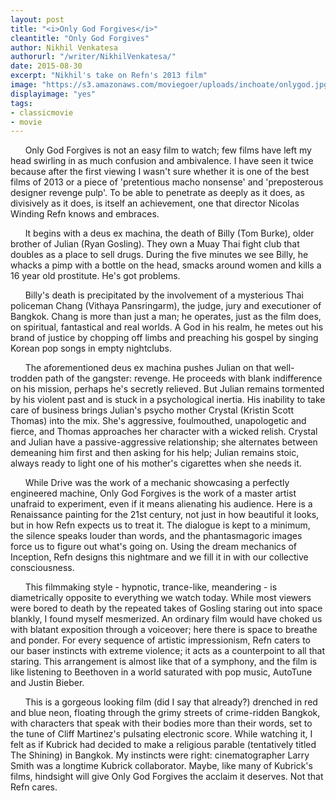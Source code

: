 ```yaml
---
layout: post
title: "<i>Only God Forgives</i>"
cleantitle: "Only God Forgives"
author: Nikhil Venkatesa
authorurl: "/writer/NikhilVenkatesa/"
date: 2015-08-30
excerpt: "Nikhil's take on Refn's 2013 film"
image: "https://s3.amazonaws.com/moviegoer/uploads/inchoate/onlygod.jpg"
displayimage: "yes"
tags: 
- classicmovie
- movie
---
```

&nbsp;&nbsp;&nbsp;&nbsp;&nbsp;&nbsp;Only God Forgives is not an easy film to watch; few films have left my head swirling in as much confusion and ambivalence. I have seen it twice because after the first viewing I wasn't sure whether it is one of the best films of 2013 or a piece of 'pretentious macho nonsense' and 'preposterous designer revenge pulp'. To be able to penetrate as deeply as it does, as divisively as it does, is itself an achievement, one that director Nicolas Winding Refn knows and embraces.

&nbsp;&nbsp;&nbsp;&nbsp;&nbsp;&nbsp;It begins with a deus ex machina, the death of Billy (Tom Burke), older brother of Julian (Ryan Gosling). They own a Muay Thai fight club that doubles as a place to sell drugs. During the five minutes we see Billy, he whacks a pimp with a bottle on the head, smacks around women and kills a 16 year old prostitute. He's got problems.

&nbsp;&nbsp;&nbsp;&nbsp;&nbsp;&nbsp;Billy's death is precipitated by the involvement of a mysterious Thai policeman Chang (Vithaya Pansringarm), the judge, jury and executioner of Bangkok. Chang is more than just a man; he operates, just as the film does, on spiritual, fantastical and real worlds. A God in his realm, he metes out his brand of justice by chopping off limbs and preaching his gospel by singing Korean pop songs in empty nightclubs. 

&nbsp;&nbsp;&nbsp;&nbsp;&nbsp;&nbsp;The aforementioned deus ex machina pushes Julian on that well-trodden path of the gangster: revenge. He proceeds with blank indifference on his mission, perhaps he's secretly relieved. But Julian remains tormented by his violent past and is stuck in a psychological inertia. His inability to take care of business brings Julian's psycho mother Crystal (Kristin Scott Thomas) into the mix. She's aggressive, foulmouthed, unapologetic and fierce, and Thomas approaches her character with a wicked relish. Crystal and Julian have a passive-aggressive relationship; she alternates between demeaning him first and then asking for his help; Julian remains stoic, always ready to light one of his mother's cigarettes when she needs it.

&nbsp;&nbsp;&nbsp;&nbsp;&nbsp;&nbsp;While Drive was the work of a mechanic showcasing a perfectly engineered machine, Only God Forgives is the work of a master artist unafraid to experiment, even if it means alienating his audience. Here is a Renaissance painting for the 21st century, not just in how beautiful it looks, but in how Refn expects us to treat it. The dialogue is kept to a minimum, the silence speaks louder than words, and the phantasmagoric images force us to figure out what's going on. Using the dream mechanics of Inception, Refn designs this nightmare and we fill it in with our collective consciousness.

&nbsp;&nbsp;&nbsp;&nbsp;&nbsp;&nbsp;This filmmaking style - hypnotic, trance-like, meandering - is diametrically opposite to everything we watch today. While most viewers were bored to death by the repeated takes of Gosling staring out into space blankly, I found myself mesmerized. An ordinary film would have choked us with blatant exposition through a voiceover; here there is space to breathe and ponder. For every sequence of artistic impressionism, Refn caters to our baser instincts with extreme violence; it acts as a counterpoint to all that staring. This arrangement is almost like that of a symphony, and the film is like listening to Beethoven in a world saturated with pop music, AutoTune and Justin Bieber.

&nbsp;&nbsp;&nbsp;&nbsp;&nbsp;&nbsp;This is a gorgeous looking film (did I say that already?) drenched in red and blue neon, floating through the grimy streets of crime-ridden Bangkok, with characters that speak with their bodies more than their words, set to the tune of Cliff Martinez's pulsating electronic score. While watching it, I felt as if Kubrick had decided to make a religious parable (tentatively titled The Shining) in Bangkok. My instincts were right: cinematographer Larry Smith was a longtime Kubrick collaborator. Maybe, like many of Kubrick's films, hindsight will give Only God Forgives the acclaim it deserves. Not that Refn cares.
